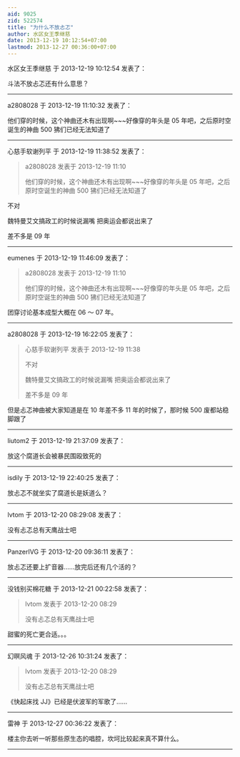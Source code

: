 ```yaml
---
aid: 9025
zid: 522574
title: "为什么不放忐忑"
author: 水区女王季继慈
date: 2013-12-19 10:12:54+07:00
lastmod: 2013-12-27 00:36:00+07:00
---
```


水区女王季继慈 于 2013-12-19 10:12:54 发表了：

斗法不放忐忑还有什么意思？

---

a2808028 于 2013-12-19 11:10:32 发表了：

他们穿的时候，这个神曲还木有出现啊~~~好像穿的年头是 05 年吧，之后原时空诞生的神曲 500 狒们已经无法知道了

---

心慈手软谢列平 于 2013-12-19 11:38:52 发表了：

> a2808028 发表于 2013-12-19 11:10
>
> 他们穿的时候，这个神曲还木有出现啊~~~好像穿的年头是 05 年吧，之后原时空诞生的神曲 500 狒们已经无法知道了

不对

魏特曼艾文搞政工的时候说漏嘴 把奥运会都说出来了

差不多是 09 年

---

eumenes 于 2013-12-19 11:46:09 发表了：

> a2808028 发表于 2013-12-19 11:10
>
> 他们穿的时候，这个神曲还木有出现啊~~~好像穿的年头是 05 年吧，之后原时空诞生的神曲 500 狒们已经无法知道了

团穿讨论基本成型大概在 06 ～ 07 年。

---

a2808028 于 2013-12-19 16:22:05 发表了：

> 心慈手软谢列平 发表于 2013-12-19 11:38
>
> 不对
>
> 魏特曼艾文搞政工的时候说漏嘴 把奥运会都说出来了
>
> 差不多是 09 年

但是忐忑神曲被大家知道是在 10 年差不多 11 年的时候了，那时候 500 废都站稳脚跟了

---

liutom2 于 2013-12-19 21:37:09 发表了：

放这个腐道长会被暴民围殴致死的

---

isdily 于 2013-12-19 22:40:25 发表了：

放忐忑不就坐实了腐道长是妖道么？

---

lvtom 于 2013-12-20 08:29:08 发表了：

没有忐忑总有天鹰战士吧

---

PanzerIVG 于 2013-12-20 09:36:11 发表了：

放忐忑还要上扩音器……放完后还有几个活的？

---

没钱别买棉花糖 于 2013-12-21 00:22:58 发表了：

> lvtom 发表于 2013-12-20 08:29
>
> 没有忐忑总有天鹰战士吧

甜蜜的死亡更合适。。。

---

幻暝风魂 于 2013-12-26 10:31:24 发表了：

> lvtom 发表于 2013-12-20 08:29
>
> 没有忐忑总有天鹰战士吧

《快起床找 JJ》已经是伏波军的军歌了……

---

雷神 于 2013-12-27 00:36:22 发表了：

楼主你去听一听那些原生态的唱腔，坎坷比较起来真不算什么。

---
